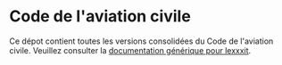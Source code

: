 # Code de l'aviation civile

Ce dépot contient toutes les versions consolidées du Code de l'aviation civile. Veuillez consulter la [documentation générique pour lexxxit](https://github.com/lexxxit/documentation).
